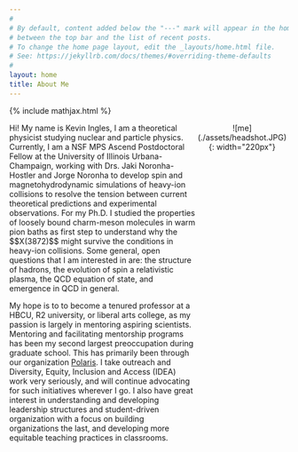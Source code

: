 ```yaml
---
#
# By default, content added below the "---" mark will appear in the home page
# between the top bar and the list of recent posts.
# To change the home page layout, edit the _layouts/home.html file.
# See: https://jekyllrb.com/docs/themes/#overriding-theme-defaults
#
layout: home
title: About Me
---
```

{% include mathjax.html %}


<div style="display: grid; grid-template-columns: 2fr 1fr;">
  <div sytle="text-align: just;" markdown="1">
  Hi!
  My name is Kevin Ingles, I am a theoretical physicist studying nuclear and particle physics. 
  Currently, I am a NSF MPS Ascend Postdoctoral Fellow at the University of Illinois Urbana-Champaign,
  working with Drs. Jaki Noronha-Hostler and Jorge Noronha to develop spin and 
  magnetohydrodynamic simulations of heavy-ion collisions to resolve the tension between current 
  theoretical predictions and experimental observations.
  For my Ph.D. I studied the properties of loosely bound charm-meson molecules in warm pion baths as 
  first step to understand why the $$X(3872)$$ might survive the conditions in heavy-ion collisions.
  Some general, open questions that I am interested in are: the structure of hadrons, the evolution
  of spin a relativistic plasma, the QCD equation of state, and emergence in QCD in general.

  My hope is to to become a tenured professor at a HBCU, R2 university, or liberal arts college,
  as my passion is largely in mentoring aspiring scientists.
  Mentoring and facilitating mentorship programs has been my second largest preoccupation
  during graduate school.
  This has primarily been through our organization 
  [Polaris](https://physics.osu.edu/student-organizations-0/polaris-0).
  I take outreach and Diversity, Equity, Inclusion and Access (IDEA) work very seriously,
  and will continue advocating for such initiatives wherever I go.
  I also have great interest in understanding and developing leadership structures and
  student-driven organization with a focus on building organizations the last, and developing
  more equitable teaching practices in classrooms.
  </div>
  <div style="text-align: center;" markdown="1">
  ![me](./assets/headshot.JPG){: width="220px"}
  </div>
</div>

